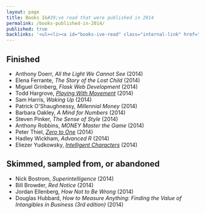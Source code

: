 ```yaml
---
layout: page
title: Books I&#39;ve read that were published in 2014
permalink: /books-published-in-2014/
published: true
backlinks: '<ul><li><a id="books-ive-read" class="internal-link" href="/books-ive-read/">Books I&#39;ve read</a></li></ul>'
---
```




## Finished 
* Anthony Doerr, _All the Light We Cannot See_ (2014) 
* Elena Ferrante, _The Story of the Lost Child_ (2014) 
* Miguel Grinberg, _Flask Web Development_ (2014) 
* Todd Hargrove, _<a id="hargrove-playing-with-movement" class="internal-link" href="/hargrove-playing-with-movement/">Playing With Movement</a>_ (2014) 
* Sam Harris, _Waking Up_ (2014) 
* Patrick O'Shaughnessy, _Millennial Money_ (2014) 
* Barbara Oakley, _A Mind for Numbers_ (2014) 
* Steven Pinker, _The Sense of Style_ (2014) 
* Anthony Robbins, _MONEY Master the Game_ (2014) 
* Peter Thiel, _<a id="thiel-zero-to-one" class="internal-link" href="/thiel-zero-to-one/">Zero to One</a>_ (2014) 
* Hadley Wickham, _Advanced R_ (2014) 
* Eliezer Yudkowsky, _[Intelligent Characters](https://yudkowsky.tumblr.com/writing)_ (2014) 


## Skimmed, sampled from, or abandoned 
* Nick Bostrom, _Superintelligence_ (2014) 
* Bill Browder, _Red Notice_ (2014) 
* Jordan Ellenberg, _How Not to Be Wrong_ (2014) 
* Douglas Hubbard, _How to Measure Anything: Finding the Value of Intangibles in Business (3rd edition)_ (2014) 
